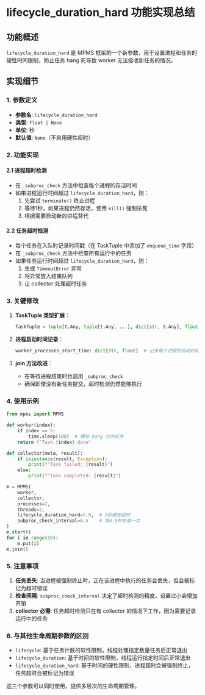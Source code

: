 # lifecycle_duration_hard 功能实现总结

## 功能概述

`lifecycle_duration_hard` 是 MPMS 框架的一个新参数，用于设置进程和任务的硬性时间限制，防止任务 hang 死导致 worker 无法接收新任务的情况。

## 实现细节

### 1. 参数定义

- **参数名**: `lifecycle_duration_hard`
- **类型**: `float | None`
- **单位**: 秒
- **默认值**: `None`（不启用硬性超时）

### 2. 功能实现

#### 2.1 进程超时检测

- 在 `_subproc_check` 方法中检查每个进程的存活时间
- 如果进程运行时间超过 `lifecycle_duration_hard`，则：
  1. 先尝试 `terminate()` 终止进程
  2. 等待1秒，如果进程仍然存活，使用 `kill()` 强制杀死
  3. 根据需要启动新的进程替代

#### 2.2 任务超时检测

- 每个任务在入队时记录时间戳（在 TaskTuple 中添加了 `enqueue_time` 字段）
- 在 `_subproc_check` 方法中检查所有运行中的任务
- 如果任务运行时间超过 `lifecycle_duration_hard`，则：
  1. 生成 `TimeoutError` 异常
  2. 将异常放入结果队列
  3. 让 collector 处理超时任务

### 3. 关键修改

1. **TaskTuple 类型扩展**：
   ```python
   TaskTuple = tuple[t.Any, tuple[t.Any, ...], dict[str, t.Any], float]  # (taskid, args, kwargs, enqueue_time)
   ```

2. **进程启动时间记录**：
   ```python
   worker_processes_start_time: dict[str, float]  # 记录每个进程的启动时间
   ```

3. **join 方法改进**：
   - 在等待进程结束时也调用 `_subproc_check`
   - 确保即使没有新任务提交，超时检测仍然能够执行

### 4. 使用示例

```python
from mpms import MPMS

def worker(index):
    if index == 5:
        time.sleep(100)  # 模拟 hang 住的任务
    return f"Task {index} done"

def collector(meta, result):
    if isinstance(result, Exception):
        print(f"Task failed: {result}")
    else:
        print(f"Task completed: {result}")

m = MPMS(
    worker,
    collector,
    processes=2,
    threads=2,
    lifecycle_duration_hard=5.0,  # 5秒硬性超时
    subproc_check_interval=0.5    # 每0.5秒检查一次
)
m.start()
for i in range(10):
    m.put(i)
m.join()
```

### 5. 注意事项

1. **任务丢失**: 当进程被强制终止时，正在该进程中执行的任务会丢失，但会被标记为超时错误
2. **检查间隔**: `subproc_check_interval` 决定了超时检测的精度，设置过小会增加开销
3. **collector 必需**: 任务超时检测只在有 collector 的情况下工作，因为需要记录运行中的任务

### 6. 与其他生命周期参数的区别

- `lifecycle`: 基于任务计数的软性限制，线程处理指定数量任务后正常退出
- `lifecycle_duration`: 基于时间的软性限制，线程运行指定时间后正常退出
- `lifecycle_duration_hard`: 基于时间的硬性限制，进程超时会被强制终止，任务超时会被标记为错误

这三个参数可以同时使用，提供多层次的生命周期管理。 